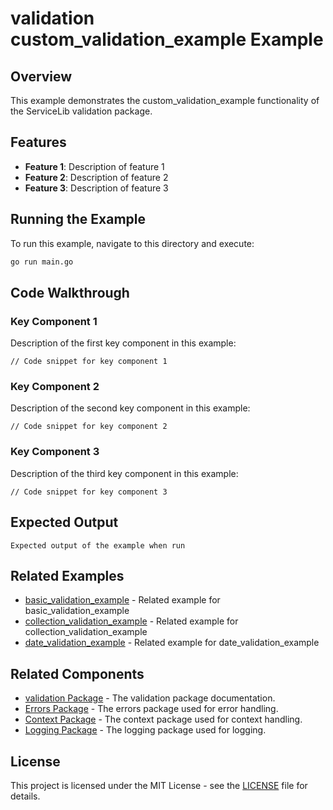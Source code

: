 # validation custom_validation_example Example

## Overview

This example demonstrates the custom_validation_example functionality of the ServiceLib validation package.

## Features

- **Feature 1**: Description of feature 1
- **Feature 2**: Description of feature 2
- **Feature 3**: Description of feature 3

## Running the Example

To run this example, navigate to this directory and execute:

```bash
go run main.go
```

## Code Walkthrough

### Key Component 1

Description of the first key component in this example:

```
// Code snippet for key component 1
```

### Key Component 2

Description of the second key component in this example:

```
// Code snippet for key component 2
```

### Key Component 3

Description of the third key component in this example:

```
// Code snippet for key component 3
```

## Expected Output

```
Expected output of the example when run
```

## Related Examples


- [basic_validation_example](../basic_validation_example/README.md) - Related example for basic_validation_example
- [collection_validation_example](../collection_validation_example/README.md) - Related example for collection_validation_example
- [date_validation_example](../date_validation_example/README.md) - Related example for date_validation_example

## Related Components

- [validation Package](../../../validation/README.md) - The validation package documentation.
- [Errors Package](../../../errors/README.md) - The errors package used for error handling.
- [Context Package](../../../context/README.md) - The context package used for context handling.
- [Logging Package](../../../logging/README.md) - The logging package used for logging.

## License

This project is licensed under the MIT License - see the [LICENSE](../../../LICENSE) file for details.
